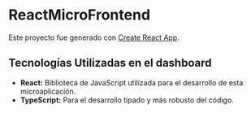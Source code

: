 # ReactMicroFrontend

Este proyecto fue generado con [Create React App](https://github.com/facebook/create-react-app).

## Tecnologías Utilizadas en el dashboard

- **React:** Biblioteca de JavaScript utilizada para el desarrollo de esta microaplicación.
- **TypeScript:** Para el desarrollo tipado y más robusto del código.
